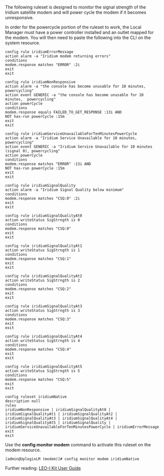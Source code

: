 <!-- 5.4 -->

The following ruleset is designed to monitor the signal strength of the Iridium satellite modem and will power cycle the modem if it becomes unresponsive.

In order for the powercycle portion of the ruleset to work, the Local Manager must have a power controller installed and an outlet mapped for the modem. You will then need to paste the following into the CLI on the system resource.

```
config rule iridiumErrorMessage
action alarm -a "Iridium modem returning errors"
conditions
modem.response matches "ERROR" :2i
exit
exit

config rule iridiumNonResponsive
action alarm -a "the console has become unusable for 10 minutes, powercycling"
action event GENERIC -a "the console has become unusable for 10 minutes,  powercycling"
action powerCycle
conditions
modem.response equals FAILED_TO_GET_RESPONSE :13i AND
NOT has-run powerCycle :15m
exit
exit

config rule iridiumServiceUnavailableForTenMinutesPowerCycle
action alarm -a "Iridium Service Unavailable for 10 minutes, powercycling"
action event GENERIC -a "Iridium Service Unavailable for 10 minutes (signal 0), powercycling"
action powerCycle
conditions
modem.response matches "ERROR" :13i AND
NOT has-run powerCycle :15m
exit
exit

config rule iridiumSignalQuality
action alarm -a "Iridium Signal Quality below minimum"
conditions
modem.response matches "CSQ:0" :2i
exit
exit

config rule iridiumSignalQualityAt0
action writeStatus SigStrngth is 0
conditions
modem.response matches "CSQ:0"
exit
exit

config rule iridiumSignalQualityAt1
action writeStatus SigStrngth is 1
conditions
modem.response matches "CSQ:1"
exit
exit

config rule iridiumSignalQualityAt2
action writeStatus SigStrngth is 2
conditions
modem.response matches "CSQ:2"
exit
exit

config rule iridiumSignalQualityAt3
action writeStatus SigStrngth is 3
conditions
modem.response matches "CSQ:3"
exit
exit

config rule iridiumSignalQualityAt4
action writeStatus SigStrngth is 4
conditions
modem.response matches "CSQ:4"
exit
exit

config rule iridiumSignalQualityAt5
action writeStatus SigStrngth is 5
conditions
modem.response matches "CSQ:5"
exit
exit

config ruleset iridiumNative
description null
rules
iridiumNonResponsive | iridiumSignalQualityAt0 | iridiumSignalQualityAt1 | iridiumSignalQualityAt2 | iridiumSignalQualityAt3 | iridiumSignalQualityAt4 | iridiumSignalQualityAt5 | iridiumSignalQuality |  iridiumServiceUnavailableForTenMinutesPowerCycle | iridiumErrorMessage
exit
exit 
```

Use the **config monitor modem** command to activate this ruleset on the modem resource.

```
[admin@UplogixLM (modem)]# config monitor modem iridiumNative
```

Further reading: [LEO-I Kit User Guide](/docs/leo-kit-user-guide/)